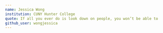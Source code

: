 ```yaml
---
name: Jessica Wong
institution: CUNY Hunter College
quote: If all you ever do is look down on people, you won’t be able to recognize your own weaknesses. -Bakugo Katsuki
github_user: wongjessica
---
```

